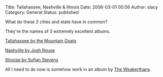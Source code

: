 Title: Tallahassee, Nashville & Illinois
Date: 2006-03-01 00:56
Author: slacy
Category: General
Status: published

What do these 2 cities and state have in common?

They're the names of 3 extremely excellent albums.

[Tallahassee by the Mountain
Goats](http://www.amazon.com/gp/product/B00006YXH6/sr=8-1/qid=1141199183/ref=pd_bbs_1/104-8898263-5177552?%5Fencoding=UTF8)

[Nashville by Josh
Rouse](http://www.amazon.com/gp/product/B00070FV3Y/qid=1141199263/sr=2-2/ref=pd_bbs_b_2_2/104-8898263-5177552?s=music&v=glance&n=5174)

[Illinoise by Sufjan
Stevens](http://www.amazon.com/gp/product/B0009R1T7M/qid=1141199303/sr=2-2/ref=pd_bbs_b_2_2/104-8898263-5177552?s=music&v=glance&n=5174)

All I need to do now is somehow work in an album by [The
Weakerthans](http://www.amazon.com/gp/product/B00004VVWS/sr=8-1/qid=1141232525/ref=pd_bbs_1/104-8898263-5177552?%5Fencoding=UTF8).
